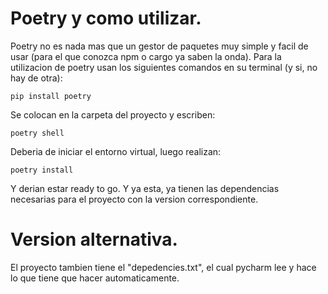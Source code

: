 
# Poetry y como utilizar. 
Poetry no es nada mas que un gestor de paquetes muy simple y facil de usar (para el que conozca npm o cargo ya saben la onda).
Para la utilizacion de poetry usan los siguientes comandos en su terminal (y si, no hay de otra):
```
pip install poetry
```
Se colocan en la carpeta del proyecto y escriben:
```
poetry shell
```
Deberia de iniciar el entorno virtual, luego realizan:
```
poetry install
```
Y derian estar ready to go.
Y ya esta, ya tienen las dependencias necesarias para el proyecto con la version correspondiente.

# Version alternativa.
El proyecto tambien tiene el "depedencies.txt", el cual pycharm lee y hace lo que tiene que hacer automaticamente.

